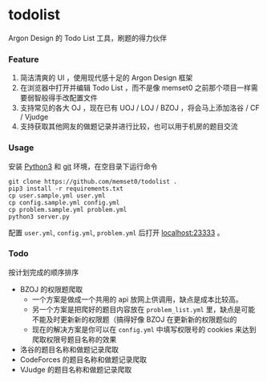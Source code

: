 # todolist
Argon Design 的 Todo List 工具，刷题的得力伙伴

### Feature

1. 简洁清爽的 UI ，使用现代感十足的 Argon Design 框架
2. 在浏览器中打开并编辑 Todo List ，而不是像 memset0 之前那个项目一样需要弱智般得手改配置文件
3. 支持常见的各大 OJ ，现在已有 UOJ / LOJ / BZOJ ，将会马上添加洛谷 / CF / Vjudge
4. 支持获取其他网友的做题记录并进行比较，也可以用于机房的题目交流

### Usage

安装 [Python3](https://www.baidu.com/s?wd=安装python3教程) 和 [git](https://www.baidu.com/s?wd=安装git教程) 环境，在空目录下运行命令

```shell
git clone https://github.com/memset0/todolist .
pip3 install -r requirements.txt
cp user.sample.yml user.yml
cp config.sample.yml config.yml
cp problem.sample.yml problem.yml
python3 server.py
```

配置 `user.yml`, `config.yml`, `problem.yml` 后打开 [localhost:23333](http://localhost:23333) 。

### Todo

按计划完成的顺序排序

* BZOJ 的权限题爬取
  * 一个方案是做成一个共用的 api 放网上供调用，缺点是成本比较高。
  * 另一个方案是把爬好的题目内容放在 `problem_list.yml` 里，缺点是可能不能及时更新新的权限题（搞得好像 BZOJ 在更新新的权限题似的
  * 现在的解决方案是你可以在 `config.yml` 中填写权限号的 cookies 来达到爬取权限号题目名称的效果
* 洛谷的题目名称和做题记录爬取
* CodeForces 的题目名称和做题记录爬取
* VJudge 的题目名称和做题记录爬取